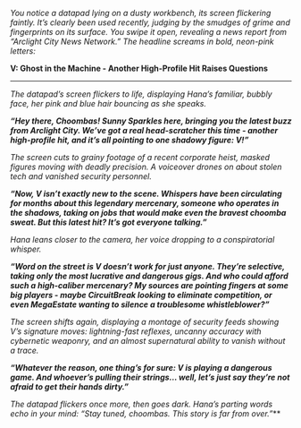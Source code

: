 
*You notice a datapad lying on a dusty workbench, its screen flickering faintly. It’s clearly been used recently, judging by the smudges of grime and fingerprints on its surface. You swipe it open, revealing a news report from “Arclight City News Network.” The headline screams in bold, neon-pink letters:*

**V: Ghost in the Machine - Another High-Profile Hit Raises Questions**

---

*The datapad’s screen flickers to life, displaying Hana’s familiar, bubbly face, her pink and blue hair bouncing as she speaks.*

***“Hey there, Choombas! Sunny Sparkles here, bringing you the latest buzz from Arclight City. We’ve got a real head-scratcher this time - another high-profile hit, and it’s all pointing to one shadowy figure: V!”***

*The screen cuts to grainy footage of a recent corporate heist, masked figures moving with deadly precision. A voiceover drones on about stolen tech and vanished security personnel.*

***“Now, V isn’t exactly new to the scene. Whispers have been circulating for months about this legendary mercenary, someone who operates in the shadows, taking on jobs that would make even the bravest choomba sweat. But this latest hit? It’s got everyone talking.”***

*Hana leans closer to the camera, her voice dropping to a conspiratorial whisper.*

***“Word on the street is V doesn’t work for just anyone. They’re selective, taking only the most lucrative and dangerous gigs. And who could afford such a high-caliber mercenary? My sources are pointing fingers at some big players - maybe CircuitBreak looking to eliminate competition, or even MegaEstate wanting to silence a troublesome whistleblower?”***

*The screen shifts again, displaying a montage of security feeds showing V’s signature moves: lightning-fast reflexes, uncanny accuracy with cybernetic weaponry, and an almost supernatural ability to vanish without a trace.*

***“Whatever the reason, one thing’s for sure: V is playing a dangerous game. And whoever’s pulling their strings… well, let’s just say they’re not afraid to get their hands dirty.”***

*The datapad flickers once more, then goes dark. Hana’s parting words echo in your mind: “Stay tuned, choombas. This story is far from over.”***



